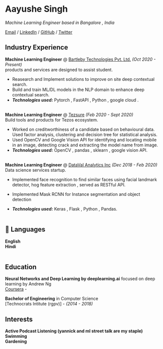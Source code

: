 # Aayushe Singh 

_Machine Learning Engineer based in Bangalore , India_ <br>

[Email](mailto:aayushe999@gmail.com) / [LinkedIn](https://www.linkedin.com/in/aayushe/) / [GitHub](https://github.com/aayushe) / [Twitter](https://twitter.com/AayusheSingh)


## Industry Experience

**Machine Learning Engineer** @ [Bartleby Technologies Pvt. Ltd.](https://www.bartleby.com/) _(Oct 2020 - Present)_ <br>
products and services are designed to assist student.
  - Reasearch and Implement solutions to improve on site deep contextual search.
  - Build and train ML/DL models in the NLP domain to enhance deep contextual search.
  - **_Technologies used:_** Pytorch , FastAPI , Python , google cloud .
<br><br>

**Machine Learning Engineer** @ [Tezsure](https://tezsure.com/) _(Feb 2020 - Sept 2020)_ <br>
Build tools and products for Tezos ecosystem. 
  -  Worked on creditworthiness of a candidate based on
behavioural data. Used factor analysis, clustering and decision tree for
statistical analysis. 
  - Used OpenCV and Google Vision API for identifying and locating
mobile in an image, detecting crack and extracting the model name from image.
  - **_Technologies used:_** OpenCV , pandas , sklearn , google vision API.
<br><br>

**Machine Learning Engineer** @ [DataVal Analytics Inc](http://www.datavalanalytics.com/) _(Dec 2018 - Feb 2020)_ <br>
Data science services startup.
  -   Implemented face recognition to find similar faces using facial landmark detector, hog feature 
 extraction , served as RESTful API. 
  - Implemented Mask RCNN for Instance segmentation and object detection 

  - **_Technologies used:_** Keras , Flask , Python , Pandas.
<br><br>

## 💬 Languages

**English** <br>
**Hindi**
<br><br>

##  Education

**Neural Networks and Deep Learning by
deeplearning.ai** focused on deep learning by Andrew Ng<br>
[Coursera](https://www.coursera.org/account/accomplishments/certificate/PXE8AEXHVLXC) - <br>

**Bachelor of Engineering** in Computer Science<br>
[Technocrats Intitute (rgpv)] - _(2014 - 2018)_

## Interests

**Active Podcast Listening (yannick and ml street talk are my staple)** <br>
**Swimming**<br>
**Gardening**<br>